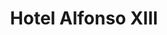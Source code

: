 ---
title:			"Hotel Alfonso XIII"
post_path:	2019-02-20-hotel-alfonso-xiii-seville-spain
date_start:	2019/02/20
date_end:   2019/02/23
lat:        37.3815
lon:        -5.9950
metadata:
  - year: 2019
  - type: hotel
  - cities:
      - Seville
  - countries:
      - Spain
  - continents:
      - Europe
  - regions:
      - Europe
photos:
  - ext:    01.jpg
    class:  horizontal
    text:   "Hotel Alfonso XIII · Calle San Fernando 2 · 41004 Sevilla"
---